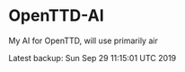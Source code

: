 # OpenTTD-AI
My AI for OpenTTD, will use primarily air

Latest backup: Sun Sep 29 11:15:01 UTC 2019
